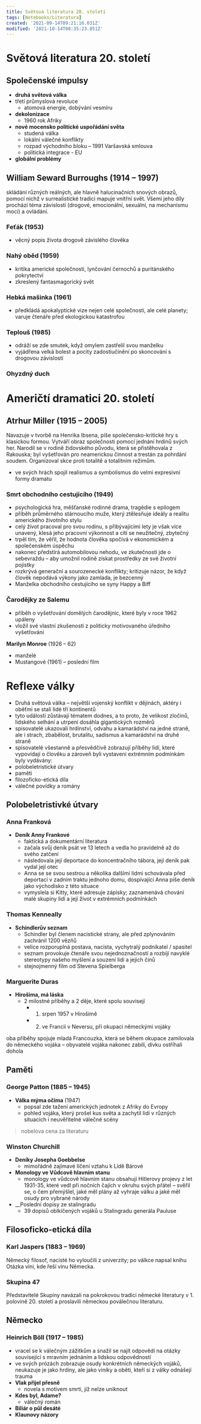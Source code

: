 ```yaml
---
title: Světová literatura 20. století
tags: [Notebooks/Literatura]
created: '2021-09-14T09:21:16.031Z'
modified: '2021-10-14T08:35:23.851Z'
---
```


# Světová literatura 20. století
## Společenské impulsy
- __druhá světová válka__
- třetí průmyslová revoluce
  - atomová energie, dobývání vesmíru
- __dekolonizace__
  - 1960 rok Afriky
- __nové mocensko politické uspořádání světa__
  - studená válka
  - lokální válečné konflikty
  - rozpad východního bloku – 1991 Varšavská smlouva
  - politická integrace - EU
- __globální problémy__


## William Seward Burroughs (1914 – 1997)
skládání různých reálných, ale hlavně halucinačních snových obrazů, pomocí nichž v surrealistické tradici mapuje vnitřní svět. Všemi jeho díly prochází téma závislosti (drogové, emocionální, sexuální, na mechanismu moci) a ovládání.

### Feťák (1953)
- věcný popis života drogově závislého člověka
### Nahý oběd (1959)
- kritika americké společnosti, lynčování černochů a puritánského pokrytectví
- zkreslený fantasmagorický svět
### Hebká mašinka (1961)
- předkládá apokalyptické vize nejen celé společnosti, ale celé planety; varuje čtenáře před ekologickou katastrofou
### Teplouš (1985)
- odráží se zde smutek, když omylem zastřelil svou manželku
- vyjádřena velká bolest a pocity zadostiučinění po skoncování s drogovou závislostí
### Ohyzdný duch

# Američtí dramatici 20. století
## Atrhur Miller (1915 – 2005)
Navazuje v tvorbě na Henrika Ibsena, píše společensko-kritické hry s klasickou formou. Vytváří obraz společnosti pomocí jednání hrdinů svých her. 
Narodil se v rodině židovského původu, která se přistěhovala z Rakouska; byl vyšetřován pro neamerickou činnost a trestán za pohrdání soudem.
Organizoval skce proti totalitě a totalitním režimům.
- ve svých hrách spojil realismus a symbolismus do velmi expresivní formy dramatu

### Smrt obchodního cestujícího (1949)
- psychologická hra, měšťanské rodinné drama, tragédie s epilogem
- příběh průměrného stárnoucího muže, který ztělesňuje ideály a realitu amerického životního stylu
- celý život pracoval pro svou rodinu, s přibývajícími lety je však více unavený, klesá jeho pracovní výkonnost a cítí se neužitečný, zbytečný
- trpěl tím, že věřil, že hodnota člověka spočívá v ekonomickém a společenském úspěchu
- nakonec předstírá automobilovou nehodu, ve zkutečnosti jde o sebevraždu – aby umožnil rodině získat prostředky ze své životní pojistky
- rozkrývá generační a sourozenecké konflikty; kritizuje názor, že když člověk nepodává výkony jako zamlada, je bezcenný
- Manželka obchodního cestujícího se syny Happy a Biff

### Čarodějky ze Salemu
- příběh o vyšetřování domělých čarodějnic, které byly v roce 1962 upáleny
- vložil své vlastní zkušenosti z politicky motivovaného úředního vyšetřování

__Marilyn Monroe__ (1926 – 62)
- manželé
- Mustangové (1961) – poslední film

# Reflexe války
- Druhá světová válka – největší vojenský konflikt v dějinách, aktéry i oběťmi se stali lidé tří kontinentů
- tyto události zůstávají tématem dodnes, a to proto, že velikost zločinů, lidského selhání a utrpení dosáhla gigantických rozměrů
- spisovatelé ukazovali hrdinství, odvahu a kamarádství na jedné straně, ale i strach, zbabělost, brutalitu, sadismus a kamarádství na druhé straně
- spisovatelé všestanně a přesvědčivě zobrazují příběhy lidí, které vypovídají o člověku a zároveň byli vystaveni extrémním podmínkám
byly vydávány:
- polobeletristické útvary
- paměti 
- filozoficko-etická díla
- válečné povídky a romány
## Polobeletristivké útvary
### Anna Franková
- __Deník Anny Frankové__
  - faktická a dokumentární literatura
  - začala svůj deník psát ve 13 letech a vedla ho pravidelně až do svého zatčení
  - následovala její deportace do koncentračního tábora, její deník pak vydal její otec
  - Anna se se svou sestrou a několika dalšími lidmi schovávala před deportací v zadním traktu jednoho domu, dospívající Anna píše deník jako východisko z této situace
  - vymyslela si Kitty, které adresuje zápisky; zaznamenává chování malé skupiny lidí a její život v extrémních podmínkách

### Thomas Kenneally
- __Schindlerův seznam__
  - Schindler byl členem nacistické strany, ale před zplynováním zachránil 1200 vězňů
  - velice rozporuplná postava, nacista, vychytralý podnikatel / spasitel
  - seznam provokuje čtenáře svou nejednoznačností a rozbíjí navyklé stereotypy našeho myšlení a souzení lidí a jejich činů
  - stejnojmenný film od Stevena Spielberga

### Marguerite Duras
- __Hirošima, má láska__
  - 2 milostné příběhy a 2 děje, které spolu souvisejí
    - 1. srpen 1957 v Hirošimě
    - 2. ve Francii v Neversu, při okupaci německými vojáky

oba příběhy spojuje mladá Francouzka, která se během okupace zamilovala do německého vojáka – obyvatelé vojáka nakonec zabili, dívku ostříhali dohola

## Paměti
### George Patton (1885 – 1945)
- __Válka mýma očima__ (1947)
  - popsal zde tažení amerických jednotek z Afriky do Evropy
  - pohled vojáka, který prošel kus světa a zachytil lidi v různých situacích i neuvěřitelné válečné scény
> nobelova cena za literaturu

### Winston Churchill
- __Deníky Josepha Goebbelse__
  - mimořádně zajímavé líčení vztahu k Lídě Bárové
- __Monology ve Vůdcově hlavním stanu__
  - monology ve vůdcově hlavním stanu obsahují Hitlerovy projevy z let 1931-35, které vedl při nočních čajích v okruhu svých přátel – svěřil se, o čem přemýšlel, jaké měl plány až vyhraje válku a jaké měl osudy pro vybrané národy
- __Poslední dopisy ze stalingradu
  - 39 dopisů oblkíčených vojáků u Stalingradu generála Pauluse

## Filosoficko-etická díla
### Karl Jaspers (1883 – 1969)
Německý filosof, nacisté ho vyloučili z univerzity; po válkce napsal knihu Otázka vini, kde řeší vinu Německa.
### Skupina 47
Představitelé Skupiny navázali na pokrokovou tradici německé literatury v 1. polovině 20. století a proslavili německou poválečnou literaturu.
## Německo
### Heinrich Böll (1917 – 1985)
- vracel se k válečným zážitkům a snažil se najít odpovědi na otázky související s mravním jednáním a lidskou odpovědností
- ve svých prózách zobrazuje osudy konkrétních německých vojáků, neukazuje je jako hrdiny, ale jako viníky a oběti, kteří si z války odnášejí trauma
- __Vlak přijel přesně__
  - novela s motivem smrti, jíž nelze uniknout
- __Kdes byl, Adame?__
  - válečný román
- __Biliár o půl desáté__
- __Klaunovy názory__


